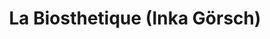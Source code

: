---
title: "La Biosthetique (Inka Görsch)"
url: /griesheim/la-biosthetique-inka-goersch/
shop: Friseur
---